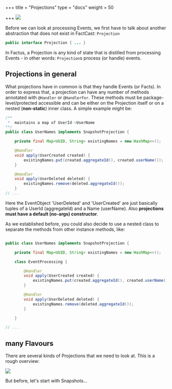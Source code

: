 +++
title = "Projections"
type = "docs"
weight = 50

+++
![](c_/Usageprojections/ph_p.png)

Before we can look at processing Events, we first have to talk about another abstraction that does not exist in FactCast: `Projection` 


```java
public interface Projection { ... }
```

In Factus, a Projection is any kind of state that is distilled from processing Events - in other words: `Projection`s process (or handle) events.

## Projections in general

What projections have in common is that they handle Events (or Facts). In order to express that, a projection can have any number of methods annotated with `@Handler` or `@HandlerFor`. These methods must be package-level/protected accessible and can be either on the Projection itself or on a nested (**non-static**) inner class.
A simple example might be:

```java
/**
 *  maintains a map of UserId->UserName
**/
public class UserNames implements SnapshotProjection {

    private final Map<UUID, String> existingNames = new HashMap<>();

    @Handler
    void apply(UserCreated created) {
        existingNames.put(created.aggregateId(), created.userName());
    }

    @Handler
    void apply(UserDeleted deleted) {
        existingNames.remove(deleted.aggregateId());
    }
// ...
``` 
Here the EventObject 'UserDeleted' and 'UserCreated' are just basically tuples of a UserId (aggregateId) and a Name (userName).
Also **projections must have a default (no-args) constructor**.

As we established before, you could also decide to use a nested class to separate the methods from other instance methods, like:

```java

public class UserNames implements SnapshotProjection {

    private final Map<UUID, String> existingNames = new HashMap<>();

    class EventProcessing {

        @Handler
        void apply(UserCreated created) {
            existingNames.put(created.aggregateId(), created.userName());
        }

        @Handler
        void apply(UserDeleted deleted) {
            existingNames.remove(deleted.aggregateId());
        }

    }

// ...

```

## many Flavours

There are several kinds of Projections that we need to look at. This is a rough overview:

![](../projections.png)

But before, let's start with Snapshots...
